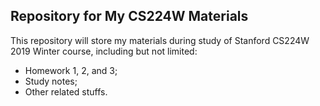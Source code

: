 ## Repository for My CS224W Materials

This repository will store my materials during study of Stanford CS224W 2019 Winter course, including but not limited:
- Homework 1, 2, and 3;
- Study notes;
- Other related stuffs.